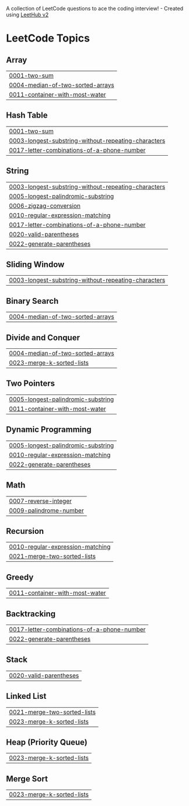 A collection of LeetCode questions to ace the coding interview! - Created using [LeetHub v2](https://github.com/arunbhardwaj/LeetHub-2.0)
<!---LeetCode Topics Start-->
# LeetCode Topics
## Array
|  |
| ------- |
| [0001-two-sum](https://github.com/YUVAJANANI-09/LeetCode/tree/master/0001-two-sum) |
| [0004-median-of-two-sorted-arrays](https://github.com/YUVAJANANI-09/LeetCode/tree/master/0004-median-of-two-sorted-arrays) |
| [0011-container-with-most-water](https://github.com/YUVAJANANI-09/LeetCode/tree/master/0011-container-with-most-water) |
## Hash Table
|  |
| ------- |
| [0001-two-sum](https://github.com/YUVAJANANI-09/LeetCode/tree/master/0001-two-sum) |
| [0003-longest-substring-without-repeating-characters](https://github.com/YUVAJANANI-09/LeetCode/tree/master/0003-longest-substring-without-repeating-characters) |
| [0017-letter-combinations-of-a-phone-number](https://github.com/YUVAJANANI-09/LeetCode/tree/master/0017-letter-combinations-of-a-phone-number) |
## String
|  |
| ------- |
| [0003-longest-substring-without-repeating-characters](https://github.com/YUVAJANANI-09/LeetCode/tree/master/0003-longest-substring-without-repeating-characters) |
| [0005-longest-palindromic-substring](https://github.com/YUVAJANANI-09/LeetCode/tree/master/0005-longest-palindromic-substring) |
| [0006-zigzag-conversion](https://github.com/YUVAJANANI-09/LeetCode/tree/master/0006-zigzag-conversion) |
| [0010-regular-expression-matching](https://github.com/YUVAJANANI-09/LeetCode/tree/master/0010-regular-expression-matching) |
| [0017-letter-combinations-of-a-phone-number](https://github.com/YUVAJANANI-09/LeetCode/tree/master/0017-letter-combinations-of-a-phone-number) |
| [0020-valid-parentheses](https://github.com/YUVAJANANI-09/LeetCode/tree/master/0020-valid-parentheses) |
| [0022-generate-parentheses](https://github.com/YUVAJANANI-09/LeetCode/tree/master/0022-generate-parentheses) |
## Sliding Window
|  |
| ------- |
| [0003-longest-substring-without-repeating-characters](https://github.com/YUVAJANANI-09/LeetCode/tree/master/0003-longest-substring-without-repeating-characters) |
## Binary Search
|  |
| ------- |
| [0004-median-of-two-sorted-arrays](https://github.com/YUVAJANANI-09/LeetCode/tree/master/0004-median-of-two-sorted-arrays) |
## Divide and Conquer
|  |
| ------- |
| [0004-median-of-two-sorted-arrays](https://github.com/YUVAJANANI-09/LeetCode/tree/master/0004-median-of-two-sorted-arrays) |
| [0023-merge-k-sorted-lists](https://github.com/YUVAJANANI-09/LeetCode/tree/master/0023-merge-k-sorted-lists) |
## Two Pointers
|  |
| ------- |
| [0005-longest-palindromic-substring](https://github.com/YUVAJANANI-09/LeetCode/tree/master/0005-longest-palindromic-substring) |
| [0011-container-with-most-water](https://github.com/YUVAJANANI-09/LeetCode/tree/master/0011-container-with-most-water) |
## Dynamic Programming
|  |
| ------- |
| [0005-longest-palindromic-substring](https://github.com/YUVAJANANI-09/LeetCode/tree/master/0005-longest-palindromic-substring) |
| [0010-regular-expression-matching](https://github.com/YUVAJANANI-09/LeetCode/tree/master/0010-regular-expression-matching) |
| [0022-generate-parentheses](https://github.com/YUVAJANANI-09/LeetCode/tree/master/0022-generate-parentheses) |
## Math
|  |
| ------- |
| [0007-reverse-integer](https://github.com/YUVAJANANI-09/LeetCode/tree/master/0007-reverse-integer) |
| [0009-palindrome-number](https://github.com/YUVAJANANI-09/LeetCode/tree/master/0009-palindrome-number) |
## Recursion
|  |
| ------- |
| [0010-regular-expression-matching](https://github.com/YUVAJANANI-09/LeetCode/tree/master/0010-regular-expression-matching) |
| [0021-merge-two-sorted-lists](https://github.com/YUVAJANANI-09/LeetCode/tree/master/0021-merge-two-sorted-lists) |
## Greedy
|  |
| ------- |
| [0011-container-with-most-water](https://github.com/YUVAJANANI-09/LeetCode/tree/master/0011-container-with-most-water) |
## Backtracking
|  |
| ------- |
| [0017-letter-combinations-of-a-phone-number](https://github.com/YUVAJANANI-09/LeetCode/tree/master/0017-letter-combinations-of-a-phone-number) |
| [0022-generate-parentheses](https://github.com/YUVAJANANI-09/LeetCode/tree/master/0022-generate-parentheses) |
## Stack
|  |
| ------- |
| [0020-valid-parentheses](https://github.com/YUVAJANANI-09/LeetCode/tree/master/0020-valid-parentheses) |
## Linked List
|  |
| ------- |
| [0021-merge-two-sorted-lists](https://github.com/YUVAJANANI-09/LeetCode/tree/master/0021-merge-two-sorted-lists) |
| [0023-merge-k-sorted-lists](https://github.com/YUVAJANANI-09/LeetCode/tree/master/0023-merge-k-sorted-lists) |
## Heap (Priority Queue)
|  |
| ------- |
| [0023-merge-k-sorted-lists](https://github.com/YUVAJANANI-09/LeetCode/tree/master/0023-merge-k-sorted-lists) |
## Merge Sort
|  |
| ------- |
| [0023-merge-k-sorted-lists](https://github.com/YUVAJANANI-09/LeetCode/tree/master/0023-merge-k-sorted-lists) |
<!---LeetCode Topics End-->
